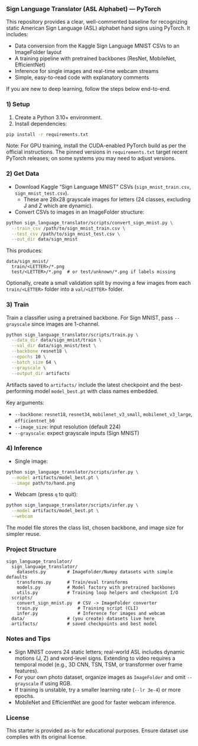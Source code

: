 ### Sign Language Translator (ASL Alphabet) — PyTorch

This repository provides a clear, well-commented baseline for recognizing static American Sign Language (ASL) alphabet hand signs using PyTorch. It includes:

- Data conversion from the Kaggle Sign Language MNIST CSVs to an ImageFolder layout
- A training pipeline with pretrained backbones (ResNet, MobileNet, EfficientNet)
- Inference for single images and real-time webcam streams
- Simple, easy-to-read code with explanatory comments

If you are new to deep learning, follow the steps below end-to-end.

### 1) Setup

1. Create a Python 3.10+ environment.
2. Install dependencies:

```bash
pip install -r requirements.txt
```

Note: For GPU training, install the CUDA-enabled PyTorch build as per the official instructions. The pinned versions in `requirements.txt` target recent PyTorch releases; on some systems you may need to adjust versions.

### 2) Get Data

- Download Kaggle “Sign Language MNIST” CSVs (`sign_mnist_train.csv`, `sign_mnist_test.csv`).
  - These are 28x28 grayscale images for letters (24 classes, excluding J and Z which are dynamic).
- Convert CSVs to images in an ImageFolder structure:

```bash
python sign_language_translator/scripts/convert_sign_mnist.py \
  --train_csv /path/to/sign_mnist_train.csv \
  --test_csv /path/to/sign_mnist_test.csv \
  --out_dir data/sign_mnist
```

This produces:

```
data/sign_mnist/
  train/<LETTER>/*.png
  test/<LETTER>/*.png  # or test/unknown/*.png if labels missing
```

Optionally, create a small validation split by moving a few images from each `train/<LETTER>` folder into a `val/<LETTER>` folder.

### 3) Train

Train a classifier using a pretrained backbone. For Sign MNIST, pass `--grayscale` since images are 1-channel.

```bash
python sign_language_translator/scripts/train.py \
  --data_dir data/sign_mnist/train \
  --val_dir data/sign_mnist/test \
  --backbone resnet18 \
  --epochs 10 \
  --batch_size 64 \
  --grayscale \
  --output_dir artifacts
```

Artifacts saved to `artifacts/` include the latest checkpoint and the best-performing model `model_best.pt` with class names embedded.

Key arguments:
- `--backbone`: `resnet18`, `resnet34`, `mobilenet_v3_small`, `mobilenet_v3_large`, `efficientnet_b0`
- `--image_size`: input resolution (default 224)
- `--grayscale`: expect grayscale inputs (Sign MNIST)

### 4) Inference

- Single image:

```bash
python sign_language_translator/scripts/infer.py \
  --model artifacts/model_best.pt \
  --image path/to/hand.png
```

- Webcam (press `q` to quit):

```bash
python sign_language_translator/scripts/infer.py \
  --model artifacts/model_best.pt \
  --webcam
```

The model file stores the class list, chosen backbone, and image size for simpler reuse.

### Project Structure

```
sign_language_translator/
  sign_language_translator/
    datasets.py        # ImageFolder/Numpy datasets with simple defaults
    transforms.py      # Train/eval transforms
    models.py          # Model factory with pretrained backbones
    utils.py           # Training loop helpers and checkpoint I/O
  scripts/
    convert_sign_mnist.py  # CSV -> ImageFolder converter
    train.py               # Training script (CLI)
    infer.py               # Inference for images and webcam
  data/                # (you create) datasets live here
  artifacts/           # saved checkpoints and best model
```

### Notes and Tips

- Sign MNIST covers 24 static letters; real-world ASL includes dynamic motions (J, Z) and word-level signs. Extending to video requires a temporal model (e.g., 3D CNN, TSN, TSM, or transformer over frame features).
- For your own photo dataset, organize images as `ImageFolder` and omit `--grayscale` if using RGB.
- If training is unstable, try a smaller learning rate (`--lr 3e-4`) or more epochs.
- MobileNet and EfficientNet are good for faster webcam inference.

### License

This starter is provided as-is for educational purposes. Ensure dataset use complies with its original license.
